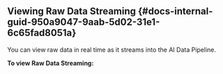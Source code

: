 ## Viewing Raw Data Streaming {#docs-internal-guid-950a9047-9aab-5d02-31e1-6c65fad8051a}

You can view raw data in real time as it streams into the AI Data Pipeline.

**To view Raw Data Streaming:**



